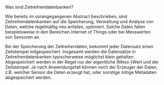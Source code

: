 Was sind Zeitreihendatenbanken?

Wie bereits im vorangegangenen Abstract beschrieben, sind Zeitreihendatenbanken auf die Speicherung, Verwaltung und Analyse von Daten, welche regelmäßig neu anfallen, optimiert. Solche Daten fallen beispielsweise in den Bereichen Internet of Things oder bei Messwerten von Sensoren an.

Bei der Speicherung der Zeitreihendaten, bekommt jeder Datensatz einen Zeitstempel mitgespeichert. Insgesamt werden die Datensätze in Zeitreihendatenbanken typischerweise möglichst klein gehalten. Abgespeichert werden in der Regel nur der eigentliche (Mess-)Wert und der Zeitstempel. Je nach Anwendungsfall können noch der Erzeuger der Daten, z.B. welcher Sensor die Daten erzeugt hat, oder sonstige nötige Metadaten abgespeichert werden.
